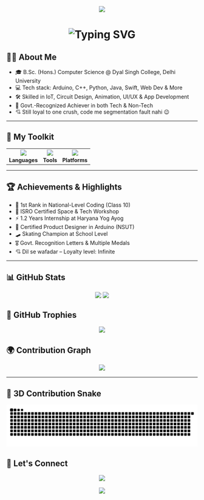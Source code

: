 <!-- 🔥 Dixit – Full Power Developer README -->
<!-- Header Wave -->
<p align="center">
  <img src="https://capsule-render.vercel.app/api?type=waving&color=0:fc466b,100:3f5efb&height=120&section=header"/>
</p>

<h1 align="center">
  <img src="https://readme-typing-svg.herokuapp.com?font=Fira+Code&size=28&duration=3000&pause=1000&color=F7971E&center=true&vCenter=true&multiline=true&width=800&lines=🚀+Dixit+–+Coding+with+Swag+%26+Silence;🔥+Developer+By+Mind%2C+Haryanvi+By+Heart;🧠+AIR+1+%7C+Arduino+%7C+IoT+%7C+CodeCraft+Champion;❤️+Coding+Kar+Lo%2C+Feelings+Me+Segmentation+Fault+Hai" alt="Typing SVG" />
</h1>




<!-- About Section -->
## 🙋‍♂️ About Me

- 🎓 B.Sc. (Hons.) Computer Science @ Dyal Singh College, Delhi University  
- 💻 Tech stack: Arduino, C++, Python, Java, Swift, Web Dev & More  
- 🛠 Skilled in IoT, Circuit Design, Animation, UI/UX & App Development  
- 🎯 Govt.-Recognized Achiever in both Tech & Non-Tech  
- 💘 Still loyal to one crush, code me segmentation fault nahi 😉

---

<!-- Toolkit Section -->
## 🧰 My Toolkit
<div align="center">
  <table>
    <tr>
      <td align="center">
        <img src="https://skillicons.dev/icons?i=cpp,java,python,php,js,html,css" /><br/><b>Languages</b>
      </td>
      <td align="center">
        <img src="https://skillicons.dev/icons?i=arduino,vscode,github,figma,react" /><br/><b>Tools</b>
      </td>
      <td align="center">
        <img src="https://skillicons.dev/icons?i=git,mysql,swift,linux,blender" /><br/><b>Platforms</b>
      </td>
    </tr>
  </table>
</div>

---

<!-- Achievements -->
## 🏆 Achievements & Highlights

- 🥇 1st Rank in National-Level Coding (Class 10)  
- 🧠 ISRO Certified Space & Tech Workshop  
- ⚡ 1.2 Years Internship at Haryana Yog Ayog  
- 🤖 Certified Product Designer in Arduino (NSUT)  
- 🛹 Skating Champion at School Level  
- 🎖️ Govt. Recognition Letters & Multiple Medals  
- 💘 Dil se wafadar – Loyalty level: Infinite

---

<!-- GitHub Stats -->
## 📊 GitHub Stats


<div align="center">
  <img src="https://github-readme-stats.vercel.app/api?username=Dixitkumar1&show_icons=true&theme=tokyonight&count_private=true" height="190"/>
  <img src="https://github-readme-streak-stats.herokuapp.com/?user=Dixitkumar1&theme=tokyonight" height="190"/>
</div>


<!-- GitHub Trophies -->
## 🏅 GitHub Trophies

<p align="center">
  <img src="https://github-profile-trophy.vercel.app/?username=Dixitkumar1&theme=onedark&row=2&column=3" />
</p>

<!-- Contribution Graph -->
## 🌍 Contribution Graph

<p align="center">
  <img src="https://github-readme-activity-graph.vercel.app/graph?username=dixitkumar1&theme=dracula&area=true" />
</p>

---

<!-- Snake Animation -->
## 🐍 3D Contribution Snake


<p align="center">
  <img src="https://github.com/Dixitkumar1/Dixitkumar1/blob/output/github-contribution-grid-snake.svg" />
</p>



<!-- Let's Connect -->
## 🤝 Let's Connect

<p align="center">
  <a href="mailto:dixitsharma.tech@gmail.com">
    <img src="https://img.shields.io/badge/Gmail-dixitkhanda1@gmail.com-D14836?style=for-the-badge&logo=gmail">
  </a>
  <a href="https://instagram.com/">
   
  </a>
</p>

<!-- Footer Wave -->
<p align="center">
  <img src="https://capsule-render.vercel.app/api?type=waving&color=0:fc466b,100:3f5efb&height=120&section=footer"/>
</p>
